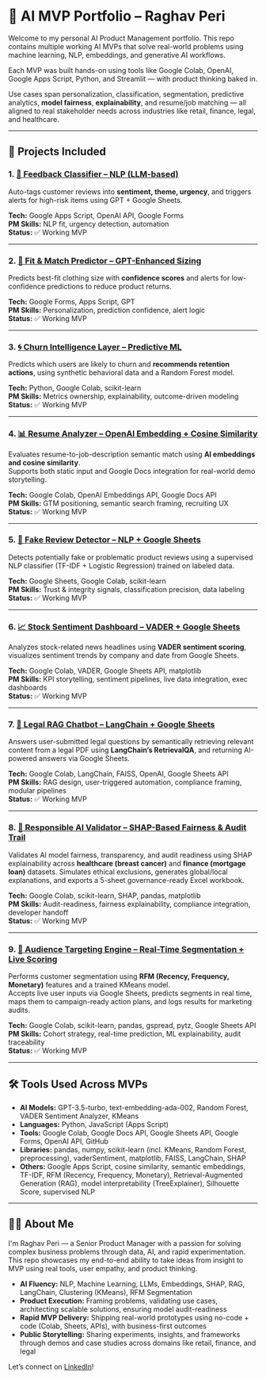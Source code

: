 # 🚀 AI MVP Portfolio – Raghav Peri

Welcome to my personal AI Product Management portfolio. This repo contains multiple working AI MVPs that solve real-world problems using machine learning, NLP, embeddings, and generative AI workflows.

Each MVP was built hands-on using tools like Google Colab, OpenAI, Google Apps Script, Python, and Streamlit — with product thinking baked in.
  
Use cases span personalization, classification, segmentation, predictive analytics, **model fairness**, **explainability**, and resume/job matching — all aligned to real stakeholder needs across industries like retail, finance, legal, and healthcare.

---

## 📁 Projects Included

### 1. [🧠 Feedback Classifier – NLP (LLM-based)](./feedback-classifier)  
Auto-tags customer reviews into **sentiment, theme, urgency**, and triggers alerts for high-risk items using GPT + Google Sheets.

**Tech:** Google Apps Script, OpenAI API, Google Forms  
**PM Skills:** NLP fit, urgency detection, automation  
**Status:** ✅ Working MVP

---

### 2. [👕 Fit & Match Predictor – GPT-Enhanced Sizing](./fit-match-predictor)  
Predicts best-fit clothing size with **confidence scores** and alerts for low-confidence predictions to reduce product returns.

**Tech:** Google Forms, Apps Script, GPT  
**PM Skills:** Personalization, prediction confidence, alert logic  
**Status:** ✅ Working MVP

---

### 3. [🌀 Churn Intelligence Layer – Predictive ML](./churn-intelligence-layer)  
Predicts which users are likely to churn and **recommends retention actions**, using synthetic behavioral data and a Random Forest model.

**Tech:** Python, Google Colab, scikit-learn  
**PM Skills:** Metrics ownership, explainability, outcome-driven modeling  
**Status:** ✅ Working MVP

---

### 4. [📊 Resume Analyzer – OpenAI Embedding + Cosine Similarity](./resume-analyzer)  
Evaluates resume-to-job-description semantic match using **AI embeddings and cosine similarity**.  
Supports both static input and Google Docs integration for real-world demo storytelling.

**Tech:** Google Colab, OpenAI Embeddings API, Google Docs API  
**PM Skills:** GTM positioning, semantic search framing, recruiting UX  
**Status:** ✅ Working MVP

---

### 5. [🤖 Fake Review Detector – NLP + Google Sheets](./fake-review-detector)  
Detects potentially fake or problematic product reviews using a supervised NLP classifier (TF-IDF + Logistic Regression) trained on labeled data.

**Tech:** Google Sheets, Google Colab, scikit-learn  
**PM Skills:** Trust & integrity signals, classification precision, data labeling  
**Status:** ✅ Working MVP

---

### 6. [📈 Stock Sentiment Dashboard – VADER + Google Sheets](./stock-sentiment-dashboard)  
Analyzes stock-related news headlines using **VADER sentiment scoring**, visualizes sentiment trends by company and date from Google Sheets.

**Tech:** Google Colab, VADER, Google Sheets API, matplotlib  
**PM Skills:** KPI storytelling, sentiment pipelines, live data integration, exec dashboards  
**Status:** ✅ Working MVP

---

### 7. [📄 Legal RAG Chatbot – LangChain + Google Sheets](./legal-rag-chatbot)  
Answers user-submitted legal questions by semantically retrieving relevant content from a legal PDF using **LangChain’s RetrievalQA**, and returning AI-powered answers via Google Sheets.

**Tech:** Google Colab, LangChain, FAISS, OpenAI, Google Sheets API  
**PM Skills:** RAG design, user-triggered automation, compliance framing, modular pipelines  
**Status:** ✅ Working MVP

---

### 8. [🧠 Responsible AI Validator – SHAP-Based Fairness & Audit Trail](./responsible-ai-validator)  
Validates AI model fairness, transparency, and audit readiness using SHAP explainability across **healthcare (breast cancer)** and **finance (mortgage loan)** datasets. Simulates ethical exclusions, generates global/local explanations, and exports a 5-sheet governance-ready Excel workbook.

**Tech:** Google Colab, scikit-learn, SHAP, pandas, matplotlib  
**PM Skills:** Audit-readiness, fairness explainability, compliance integration, developer handoff  
**Status:** ✅ Working MVP

---

### 9. [🎯 Audience Targeting Engine – Real-Time Segmentation + Live Scoring](./audience-targeting-engine)  
Performs customer segmentation using **RFM (Recency, Frequency, Monetary)** features and a trained KMeans model.  
Accepts live user inputs via Google Sheets, predicts segments in real time, maps them to campaign-ready action plans, and logs results for marketing audits.

**Tech:** Google Colab, scikit-learn, pandas, gspread, pytz, Google Sheets API  
**PM Skills:** Cohort strategy, real-time prediction, ML explainability, audit traceability  
**Status:** ✅ Working MVP

---

## 🛠️ Tools Used Across MVPs

- **AI Models:** GPT-3.5-turbo, text-embedding-ada-002, Random Forest, VADER Sentiment Analyzer, KMeans  
- **Languages:** Python, JavaScript (Apps Script)  
- **Tools:** Google Colab, Google Docs API, Google Sheets API, Google Forms, OpenAI API, GitHub  
- **Libraries:** pandas, numpy, scikit-learn (incl. KMeans, Random Forest, preprocessing), vaderSentiment, matplotlib, FAISS, LangChain, SHAP  
- **Others:** Google Apps Script, cosine similarity, semantic embeddings, TF-IDF, RFM (Recency, Frequency, Monetary), Retrieval-Augmented Generation (RAG), model interpretability (TreeExplainer), Silhouette Score, supervised NLP

---

## 🧑‍💼 About Me

I'm Raghav Peri — a Senior Product Manager with a passion for solving complex business problems through data, AI, and rapid experimentation.  
This repo showcases my end-to-end ability to take ideas from insight to MVP using real tools, user empathy, and product thinking.

- **AI Fluency:** NLP, Machine Learning, LLMs, Embeddings, SHAP, RAG, LangChain, Clustering (KMeans), RFM Segmentation  
- **Product Execution:** Framing problems, validating use cases, architecting scalable solutions, ensuring model audit-readiness  
- **Rapid MVP Delivery:** Shipping real-world prototypes using no-code + code (Colab, Sheets, APIs), with business-first outcomes  
- **Public Storytelling:** Sharing experiments, insights, and frameworks through demos and case studies across domains like retail, finance, and legal


Let’s connect on [LinkedIn](https://www.linkedin.com/in/raghavperi)!




